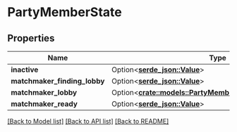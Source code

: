 # PartyMemberState

## Properties

Name | Type | Description | Notes
------------ | ------------- | ------------- | -------------
**inactive** | Option<[**serde_json::Value**](.md)> |  | [optional]
**matchmaker_finding_lobby** | Option<[**serde_json::Value**](.md)> |  | [optional]
**matchmaker_lobby** | Option<[**crate::models::PartyMemberStateMatchmakerLobby**](PartyMemberStateMatchmakerLobby.md)> |  | [optional]
**matchmaker_ready** | Option<[**serde_json::Value**](.md)> |  | [optional]

[[Back to Model list]](../README.md#documentation-for-models) [[Back to API list]](../README.md#documentation-for-api-endpoints) [[Back to README]](../README.md)


